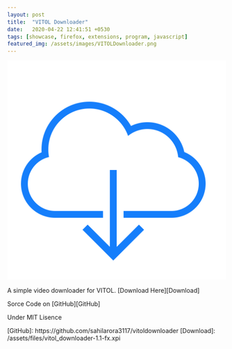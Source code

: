 ```yaml
---
layout: post
title:  "VITOL Downloader"
date:   2020-04-22 12:41:51 +0530
tags: [showcase, firefox, extensions, program, javascript]
featured_img: /assets/images/VITOLDownloader.png
---
```

<img src="/assets/images/VITOLDownloader.png">

A simple video downloader for VITOL. [Download Here][Download]


Sorce Code on [GitHub][GitHub]

<p>Under MIT Lisence</p>
[GitHub]: https://github.com/sahilarora3117/vitoldownloader
[Download]: /assets/files/vitol_downloader-1.1-fx.xpi
